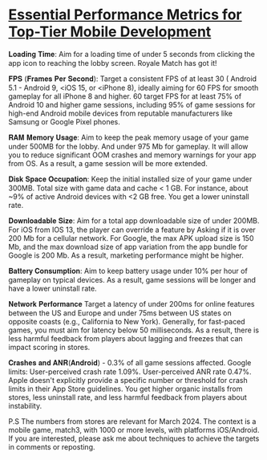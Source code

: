 # [Essential Performance Metrics for Top-Tier Mobile Development](https://www.linkedin.com/feed/update/urn:li:activity:7169829824616611840/)

𝐋𝐨𝐚𝐝𝐢𝐧𝐠 𝐓𝐢𝐦𝐞: Aim for a loading time of under 5 seconds from clicking the app icon 
to reaching the lobby screen. Royale Match has got it!

𝐅𝐏𝐒 (𝐅𝐫𝐚𝐦𝐞𝐬 𝐏𝐞𝐫 𝐒𝐞𝐜𝐨𝐧𝐝): Target a consistent FPS of at least 30 ( Android 5.1 - Android 9, <iOS 15, or <iPhone 8), 
ideally aiming for 60 FPS for smooth gameplay for all iPhone 8 and higher. 60 target FPS for at least 75% of Android 10 and higher game sessions, including 95% of game sessions for high-end Android mobile devices from reputable manufacturers like Samsung or Google Pixel phones.

𝐑𝐀𝐌 𝐌𝐞𝐦𝐨𝐫𝐲 𝐔𝐬𝐚𝐠𝐞: Aim to keep the peak memory usage of your game under 500MB for the lobby. 
And under 975 Mb for gameplay. It will allow you to reduce significant OOM crashes and memory warnings for your app from OS. As a result, a game session will be more extended.

𝐃𝐢𝐬𝐤 𝐒𝐩𝐚𝐜𝐞 𝐎𝐜𝐜𝐮𝐩𝐚𝐭𝐢𝐨𝐧: Keep the initial installed size of your game under 300MB. 
Total size with game data and cache < 1 GB. For instance, about ~9% of active Android devices with <2 GB free. You get a lower uninstall rate.

𝐃𝐨𝐰𝐧𝐥𝐨𝐚𝐝𝐚𝐛𝐥𝐞 𝐒𝐢𝐳𝐞: Aim for a total app downloadable size of under 200MB. 
For iOS from IOS 13, the player can override a feature by Asking if it is over 200 Mb for a cellular network. For Google, the max APK upload size is 150 Mb, and the max download size of app variation from the app bundle for Google is 200 Mb. As a result, marketing performance might be higher.

𝐁𝐚𝐭𝐭𝐞𝐫𝐲 𝐂𝐨𝐧𝐬𝐮𝐦𝐩𝐭𝐢𝐨𝐧: Aim to keep battery usage under 10% per hour of gameplay on typical devices. 
As a result, game sessions will be longer and have a lower uninstall rate.

𝐍𝐞𝐭𝐰𝐨𝐫𝐤 𝐏𝐞𝐫𝐟𝐨𝐫𝐦𝐚𝐧𝐜𝐞 Target a latency of under 200ms for online features between the US and Europe and under 75ms 
between US states on opposite coasts (e.g., California to New York). Generally, for fast-paced games, you must aim for latency below 50 milliseconds. As a result, there is less harmful feedback from players about lagging and freezes that can impact scoring in stores.

𝐂𝐫𝐚𝐬𝐡𝐞𝐬 𝐚𝐧𝐝 𝐀𝐍𝐑(𝐀𝐧𝐝𝐫𝐨𝐢𝐝) - 0.3% of all game sessions affected. 
Google limits: User-perceived crash rate 1.09%. User-perceived ANR rate 0.47%. 
Apple doesn't explicitly provide a specific number or threshold for crash limits in their App Store guidelines. You get higher organic installs from stores, less uninstall rate, and less harmful feedback from players about instability.

P.S
The numbers from stores are relevant for March 2024.
The context is a mobile game, match3, with 1000 or more levels, with platforms iOS/Android.
If you are interested, please ask me about techniques to achieve the targets in comments or reposting.
